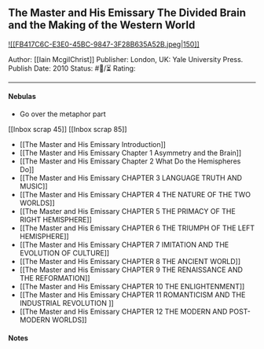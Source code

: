 ## The Master and His Emissary The Divided Brain and the Making of the Western World

[ ![[FB417C6C-E3E0-45BC-9847-3F28B635A52B.jpeg|150]] ](https://www.amazon.com/gp/aw/d/B07NS35S76/ref=tmm_kin_swatch_0?ie=UTF8&qid=&sr=)

Author: [[Iain McgilChrist]]
Publisher: London, UK: Yale University Press.
Publish Date: 2010
Status: #💫/⏳ 
Rating:

___

#### Nebulas

- Go over the metaphor part

[[Inbox scrap 45]]
[[Inbox scrap 85]]

- [[The Master and His Emissary Introduction]]
- [[The Master and His Emissary Chapter 1 Asymmetry and the Brain]]
- [[The Master and His Emissary Chapter 2 What Do the Hemispheres Do]]
- [[The Master and His Emissary CHAPTER 3 LANGUAGE TRUTH AND MUSIC]]
- [[The Master and His Emissary CHAPTER 4 THE NATURE OF THE TWO WORLDS]]
- [[The Master and His Emissary CHAPTER 5 THE PRIMACY OF THE RIGHT HEMISPHERE]]
- [[The Master and His Emissary CHAPTER 6 THE TRIUMPH OF THE LEFT HEMISPHERE]]
- [[The Master and His Emissary CHAPTER 7 IMITATION AND THE EVOLUTION OF CULTURE]]
- [[The Master and His Emissary CHAPTER 8 THE ANCIENT WORLD]]
- [[The Master and His Emissary CHAPTER 9 THE RENAISSANCE AND THE REFORMATION]]
- [[The Master and His Emissary CHAPTER 10 THE ENLIGHTENMENT]]
- [[The Master and His Emissary CHAPTER 11 ROMANTICISM AND THE INDUSTRIAL REVOLUTION ]]
- [[The Master and His Emissary CHAPTER 12 THE MODERN AND POST-MODERN WORLDS]]

#### Notes


